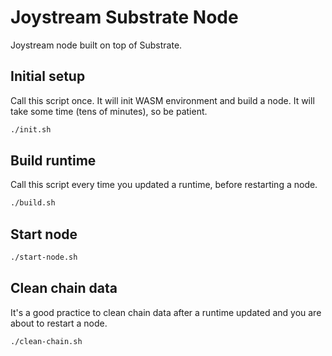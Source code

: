 # Joystream Substrate Node

Joystream node built on top of Substrate.

## Initial setup

Call this script once. It will init WASM environment and build a node.
It will take some time (tens of minutes), so be patient.

```sh
./init.sh
```

## Build runtime

Call this script every time you updated a runtime, before restarting a node.

```sh
./build.sh
```

## Start node

```sh
./start-node.sh
```

## Clean chain data

It's a good practice to clean chain data after a runtime updated and you are about to restart a node.

```sh
./clean-chain.sh
```
